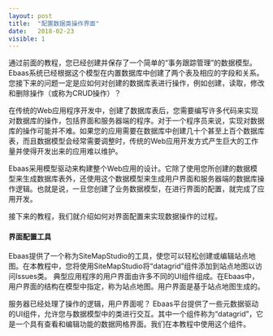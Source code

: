 ```yaml
---
layout: post
title:  "配置数据类操作界面"
date:   2018-02-23
visible: 1
---
```


通过前面的教程，您已经创建并保存了一个简单的“事务跟踪管理”的数据模型。Ebaas系统已经根据这个模型在内置数据库中创建了两个表及相应的字段和关系。您接下来的问题一定是应如何对创建的数据库表进行操作，例如创建，读取，修改和删除操作（或称为CRUD操作）？

在传统的Web应用程序开发中，创建了数据库表后，您需要编写许多代码来实现对数据库的操作，包括界面和服务器端的程序。对于一个程序员来说，实现对数据库的操作可能并不难。如果您的应用需要在数据库中创建几十个甚至上百个数据库表，而且数据模型会经常需要调整时，传统的Web应用开发方式产生巨大的工作量并使得开发出来的应用难以维护。

Ebaas采用模型驱动来构建整个Web应用的设计。它除了使用您所创建的数据模型来生成数据库表外，还使用这个数据模型来生成用户界面和服务器端的数据库操作逻辑。也就是说，一旦您创建了业务数据模型，在进行界面的配置，就完成了应用开发。

接下来的教程，我们就介绍如何对界面配置来实现数据操作的过程。

#### 界面配置工具

Ebaas提供了一个称为SiteMapStudio的工具，使您可以轻松创建或编辑站点地图。在本教程中，您将使用SiteMapStudio将“datagrid”组件添加到站点地图以访问Issues类。
典型应用程序的用户界面由许多不同的UI组件组成。在Ebaas中，用户界面的结构在模型中指定，称为站点地图。用户界面是基于站点地图生成的。

服务器已经处理了操作的逻辑，用户界面呢？ Ebaas平台提供了一些元数据驱动的UI组件，允许您与数据模型中的类进行交互。其中一个组件称为“datagrid”，它是一个具有查看和编辑功能的数据网格界面。我们在本教程中使用这个组件。
